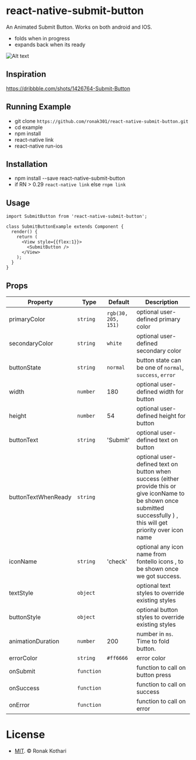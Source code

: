 # react-native-submit-button

An Animated Submit Button. Works on both android and IOS. 
- folds when in progress
- expands back when its ready


![Alt text](/example/images/out.gif?raw=true "Animated Submit Button")

## Inspiration
https://dribbble.com/shots/1426764-Submit-Button


## Running Example

 - git clone `https://github.com/ronak301/react-native-submit-button.git` 
 - cd example
 - npm install
 - react-native link
 - react-native run-ios

## Installation

 - npm install --save react-native-submit-button
 - if RN > 0.29 `react-native link` else `rnpm link` 

## Usage

```
import SubmitButton from 'react-native-submit-button';

class SubmitButtonExample extends Component {
  render() {
    return (
      <View style={{flex:1}}>
        <SubmitButton />
      </View>
    ); 
  } 
}
```


## Props

| Property | Type | Default | Description |
|---------------|----------|--------------|----------------------------------------------------------------|
| primaryColor | `string` | `rgb(30, 205, 151)` | optional user-defined primary color |
| secondaryColor | `string` | `white` | optional user-defined secondary color |
| buttonState | `string` | `normal` | button state can be one of `normal`, `success`, `error` |
| width | `number` | 180 | optional user-defined width for button |
| height | `number` | 54 | optional user-defined height for button |
| buttonText | `string` | 'Submit' | optional user-defined text on button |
| buttonTextWhenReady | `string` | | optional user-defined text on button when success (either provide this or give iconName to be shown once submitted successfully ) , this will get priority over icon name |
| iconName | `string` | 'check' | optional any icon name from fontello icons , to be shown once we got success. |
| textStyle | `object` | | optional text styles to override existing styles |
| buttonStyle | `object` | | optional button styles to override existing styles |
| animationDuration | `number` | 200 | number in `ms`. Time to fold button. |
| errorColor | `string` |  `#ff6666` | error color |
| onSubmit | `function` | | function to call on button press |
| onSuccess | `function` | | function to call on success |
| onError | `function` | | function to call on error |


# License

 - [MIT](https://github.com/ronak301/react-native-submit-button/blob/master/LICENSE.txt).  © Ronak Kothari
